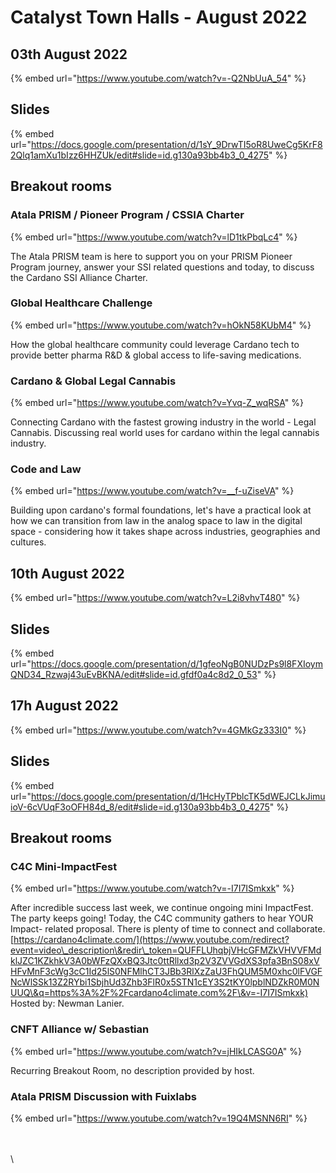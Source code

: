 # Catalyst Town Halls - August 2022

## 03th August 2022

{% embed url="https://www.youtube.com/watch?v=-Q2NbUuA_54" %}

## Slides

{% embed url="https://docs.google.com/presentation/d/1sY_9DrwTI5oR8UweCg5KrF82Qlq1amXu1bIzz6HHZUk/edit#slide=id.g130a93bb4b3_0_4275" %}

## Breakout rooms

### Atala PRISM / Pioneer Program / CSSIA Charter

{% embed url="https://www.youtube.com/watch?v=lD1tkPbqLc4" %}

The Atala PRISM team is here to support you on your PRISM Pioneer Program journey, answer your SSI related questions and today, to discuss the Cardano SSI Alliance Charter.

### Global Healthcare Challenge 

{% embed url="https://www.youtube.com/watch?v=hOkN58KUbM4" %}

How the global healthcare community could leverage Cardano tech to provide better pharma R\&D & global access to life-saving medications.

### Cardano & Global Legal Cannabis

{% embed url="https://www.youtube.com/watch?v=Yvq-Z_wqRSA" %}

Connecting Cardano with the fastest growing industry in the world - Legal Cannabis. Discussing real world uses for cardano within the legal cannabis industry.

### Code and Law

{% embed url="https://www.youtube.com/watch?v=__f-uZiseVA" %}

Building upon cardano's formal foundations, let's have a practical look at how we can transition from law in the analog space to law in the digital space - considering how it takes shape across industries, geographies and cultures.

## 10th August 2022

{% embed url="https://www.youtube.com/watch?v=L2i8vhvT480" %}

## Slides

{% embed url="https://docs.google.com/presentation/d/1gfeoNgB0NUDzPs9l8FXIoymQND34_Rzwaj43uEvBKNA/edit#slide=id.gfdf0a4c8d2_0_53" %}

## 17h August 2022

{% embed url="https://www.youtube.com/watch?v=4GMkGz333I0" %}

## Slides

{% embed url="https://docs.google.com/presentation/d/1HcHyTPblcTK5dWEJCLkJimuioV-6cVUqF3oOFH84d_8/edit#slide=id.g130a93bb4b3_0_4275" %}

## Breakout rooms

### C4C Mini-ImpactFest

{% embed url="https://www.youtube.com/watch?v=-I7I7ISmkxk" %}

After incredible success last week, we continue ongoing mini ImpactFest. The party keeps going! Today, the C4C community gathers to hear YOUR Impact- related proposal. There is plenty of time to connect and collaborate. [https://cardano4climate.com/](https://www.youtube.com/redirect?event=video\_description\&redir\_token=QUFFLUhqbjVHcGFMZkVHVVFMdklJZC1KZkhkV3A0bWFzQXxBQ3Jtc0ttRllxd3p2V3ZVVGdXS3pfa3BnS08xVHFvMnF3cWg3cC1Id25lS0NFMlhCT3JBb3RlXzZaU3FhQUM5M0xhc0lFVGFNcWlSSk13Z2RYbi1SbjhUd3Zhb3FlR0x5STN1cEY3S2tKY0lpblNDZkR0M0NUUQ\&q=https%3A%2F%2Fcardano4climate.com%2F\&v=-I7I7ISmkxk) Hosted by: Newman Lanier.

### CNFT Alliance w/ Sebastian

{% embed url="https://www.youtube.com/watch?v=jHIkLCASG0A" %}

Recurring Breakout Room, no description provided by host.

### Atala PRISM Discussion with Fuixlabs

{% embed url="https://www.youtube.com/watch?v=19Q4MSNN6RI" %}

\
\
\
